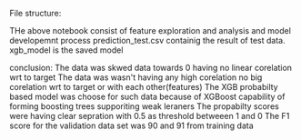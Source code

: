 File structure:

THe above notebook consist of feature exploration and analysis and model developemnt process
prediction_test.csv containig the result of test data.
xgb_model is the saved model

conclusion:
The data was skwed data towards 0 having no linear corelation wrt to target
The data was wasn't having any high corelation no big corelation wrt to target or with each other(features)
The XGB probabilty based model was choose for such data because of XGBoost capability of forming boosting trees supporiting weak leraners
The propabilty scores were having clear sepration with 0.5 as threshold betweeen 1 and 0
The F1 score for the validation data set was 90 and 91 from training data
